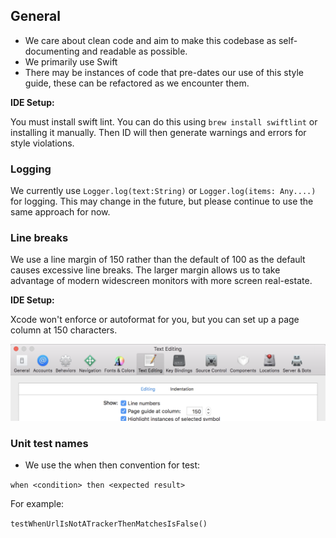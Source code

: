 ## General

* We care about clean code and aim to make this codebase as self-documenting and readable as possible.
* We primarily use Swift 
* There may be instances of code that pre-dates our use of this style guide, these can be refactored as we encounter them.

**IDE Setup:**

You must install swift lint.  You can do this using `brew install swiftlint` or installing it manually.  Then ID will then generate warnings and errors for style violations.

### Logging

We currently use `Logger.log(text:String)` or `Logger.log(items: Any....)` for logging.  This may change in the future, but please continue to use the same approach for now.

### Line breaks

We use a line margin of 150 rather than the default of 100 as the default causes excessive line breaks. The larger margin allows us to take advantage of modern widescreen monitors with more screen real-estate.

**IDE Setup:**

Xcode won't enforce or autoformat for you, but you can set up a page column at 150 characters.

![Setting page guide column](xcode-page-guide.png)

### Unit test names

* We use the when then convention for test:

```when <condition> then <expected result>```

For example:

```testWhenUrlIsNotATrackerThenMatchesIsFalse()```
